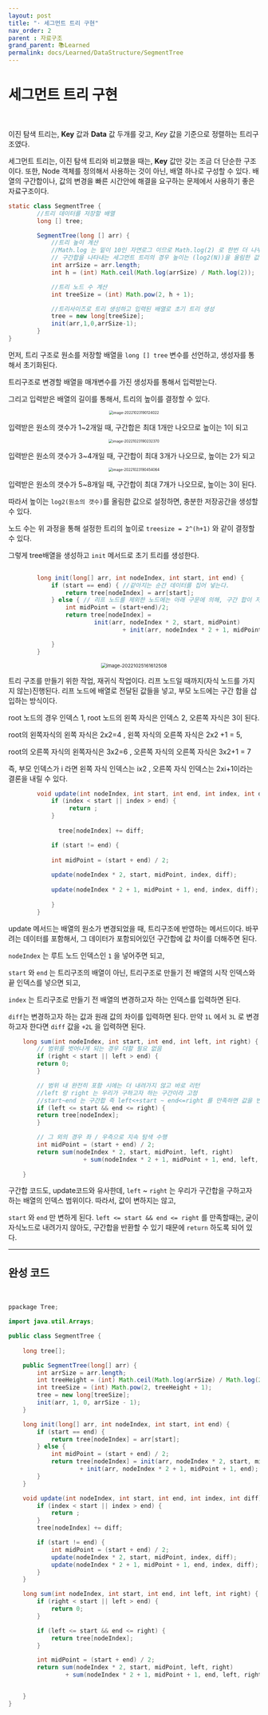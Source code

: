 ```yaml
---
layout: post
title: "· 세그먼트 트리 구현"
nav_order: 2
parent : 자료구조
grand_parent: 📚Learned
permalink: docs/Learned/DataStructure/SegmentTree
---
```


# 세그먼트 트리 구현

<br>

이진 탐색 트리는, __Key__ 값과 __Data__ 값 두개를 갖고, *Key* 값을 기준으로 정렬하는 트리구조였다.

세그먼트 트리는, 이진 탐색 트리와 비교했을 때는, **Key** 값만 갖는 조금 더 단순한 구조이다. 또한, Node 객체를 정의해서 사용하는 것이 아닌, 배열 하나로 구성할 수 있다. 배열의 구간합이나, 값의 변경을 빠른 시간안에 해결을 요구하는 문제에서 사용하기 좋은 자료구조이다.



```java
static class SegmentTree {
        //트리 데이터를 저장할 배열
        long [] tree;

        SegmentTree(long [] arr) {
            //트리 높이 계산
            //Math.log 는 밑이 10인 자연로그 이므로 Math.log(2) 로 한번 더 나누어준다.
            // 구간합을 나타내는 세그먼트 트리의 경우 높이는 (log2(N))을 올림한 값이 된다. (예시로 설명 가능)
            int arrSize = arr.length;
            int h = (int) Math.ceil(Math.log(arrSize) / Math.log(2));

            //트리 노드 수 계산
            int treeSize = (int) Math.pow(2, h + 1);

            //트리사이즈로 트리 생성하고 입력된 배열로 초기 트리 생성
            tree = new long[treeSize];
            init(arr,1,0,arrSize-1);
        }
}
```

먼저, 트리 구조로 원소를 저장할 배열을 `long [] tree` 변수를 선언하고, 생성자를 통해서 초기화된다.

트리구조로 변경할 배열을 매개변수를 가진 생성자를 통해서 입력받는다.

그리고 입력받은 배열의 길이를 통해서, 트리의 높이를 결정할 수 있다.


<p align="center">
<img src="https://raw.githubusercontent.com/buinq/imageServer/main/img/image-20221023190124022.png" alt="image-20221023190124022" style="zoom:50%;" />
</p>

입력받은 원소의 갯수가 1~2개일 때, 구간합은 최대 1개만 나오므로 높이는 1이 되고

<p align="center">
<img src="https://raw.githubusercontent.com/buinq/imageServer/main/img/image-20221023190232370.png" alt="image-20221023190232370" style="zoom:50%;" />
</p>

입력받은 원소의 갯수가 3~4개일 때, 구간합이 최대 3개가 나오므로, 높이는 2가 되고

<p align="center">
<img src="https://raw.githubusercontent.com/buinq/imageServer/main/img/image-20221023190454064.png" alt="image-20221023190454064" style="zoom:50%;" />
</p>

입력받은 원소의 갯수가 5~8개일 때, 구간합이 최대 7개가 나오므로, 높이는 3이 된다.



따라서 높이는 `log2(원소의 갯수)`를 올림한 값으로 설정하면, 충분한 저장공간을 생성할 수 있다.

노드 수는 위 과정을 통해 설정한 트리의 높이로 `treesize = 2^(h+1)` 와 같이 결정할 수 있다.

그렇게 tree배열을 생성하고 `init` 메서드로 초기 트리를 생성한다.

```java
		
        long init(long[] arr, int nodeIndex, int start, int end) {
            if (start == end) { //같아지는 순간 데이터를 집어 넣는다.
                return tree[nodeIndex] = arr[start];
            } else { // 리프 노드를 제외한 노드에는 아래 구문에 의해, 구간 합이 저장될 것이다.
                int midPoint = (start+end)/2;
                return tree[nodeIndex] =
                        init(arr, nodeIndex * 2, start, midPoint)
                                + init(arr, nodeIndex * 2 + 1, midPoint + 1, end);

            }
        }
```

<p align="center">
<img src="https://raw.githubusercontent.com/buinq/imageServer/main/img/image-20221025161612508.png" alt="image-20221025161612508" style="zoom:67%;" />
</p>


트리 구조를 만들기 위한 작업, 재귀식 작업이다. 리프 노드일 때까지(자식 노드를 가지지 않는)진행된다. 리프 노드에 배열로 전달된 값들을 넣고, 부모 노드에는 구간 합을 삽입하는 방식이다.

root 노드의 경우 인덱스 1, root 노드의 왼쪽 자식은 인덱스 2, 오른쪽 자식은 3이 된다.

root의 왼쪽자식의 왼쪽 자식은 2x2=4 , 왼쪽 자식의 오른쪽 자식은 2x2 +1 = 5,

root의 오른쪽 자식의 왼쪽자식은 3x2=6 , 오른쪽 자식의 오른쪽 자식은 3x2+1 = 7

즉, 부모 인덱스가 i 라면 왼쪽 자식 인덱스는 ix2 , 오른쪽 자식 인덱스는 2xi+1이라는 결론을 내릴 수 있다.



```java
        void update(int nodeIndex, int start, int end, int index, int diff) {
            if (index < start || index > end) {
                 return ;
            }
                
              tree[nodeIndex] += diff;

            if (start != end) {
                
            int midPoint = (start + end) / 2;
            
            update(nodeIndex * 2, start, midPoint, index, diff);
            
            update(nodeIndex * 2 + 1, midPoint + 1, end, index, diff);
            
            }
        }
```



update 메서드는 배열의 원소가 변경되었을 때, 트리구조에 반영하는 메서드이다. 바꾸려는 데이터를 포함해서, 그 데이터가 포함되어있던 구간합에 값 차이를 더해주면 된다.

`nodeIndex` 는 루트 노드 인덱스인 `1` 을 넣어주면 되고,

`start` 와 `end` 는 트리구조의 배열이 아닌, 트리구조로 만들기 전 배열의 시작 인덱스와 끝 인덱스를 넣으면 되고,

`index` 는 트리구조로 만들기 전 배열의 변경하고자 하는 인덱스를 입력하면 된다.

`diff`는 변경하고자 하는 값과 원래 값의 차이를 입력하면 된다. 만약 `1L` 에서 `3L` 로 변경하고자 한다면 `diff` 값을 `+2L` 을 입력하면 된다.



```java
    long sum(int nodeIndex, int start, int end, int left, int right) {
        // 범위를 벗어나게 되는 경우 더할 필요 없음
        if (right < start || left > end) {
        return 0;
        }

        // 범위 내 완전히 포함 시에는 더 내려가지 않고 바로 리턴
        //left 랑 right 는 우리가 구하고자 하는 구간이라 고정
        //start~end 는 구간합 즉 left<+start ~ end<=right 를 만족하면 값을 반환하면 됨
        if (left <= start && end <= right) {
        return tree[nodeIndex];
        }

        // 그 외의 경우 좌 / 우측으로 지속 탐색 수행
        int midPoint = (start + end) / 2;
        return sum(nodeIndex * 2, start, midPoint, left, right)
                     + sum(nodeIndex * 2 + 1, midPoint + 1, end, left, right);
        
    }

```



구간합 코드도, update코드와 유사한데, `left` ~ `right` 는 우리가 구간합을 구하고자 하는 배열의 인덱스 범위이다. 따라서, 값이 변하지는 않고,

`start` 와 `end` 만 변하게 된다. `left <= start && end <= right` 를 만족할때는, 굳이 자식노드로 내려가지 않아도, 구간합을 반환할 수 있기 때문에 `return` 하도록 되어 있다.




----


## 완성 코드

<br>



```java
ppackage Tree;

import java.util.Arrays;

public class SegmentTree {
   
    long tree[];

    public SegmentTree(long[] arr) {
        int arrSize = arr.length;
        int treeHeight = (int) Math.ceil(Math.log(arrSize) / Math.log(2));
        int treeSize = (int) Math.pow(2, treeHeight + 1);
        tree = new long[treeSize];
        init(arr, 1, 0, arrSize - 1);
    }

    long init(long[] arr, int nodeIndex, int start, int end) {
        if (start == end) {
            return tree[nodeIndex] = arr[start];
        } else {
            int midPoint = (start + end) / 2;
            return tree[nodeIndex] = init(arr, nodeIndex * 2, start, midPoint)
                    + init(arr, nodeIndex * 2 + 1, midPoint + 1, end);
        }
    }

    void update(int nodeIndex, int start, int end, int index, int diff) {
        if (index < start || index > end) {
            return ;
        }
        tree[nodeIndex] += diff;

        if (start != end) {
            int midPoint = (start + end) / 2;
            update(nodeIndex * 2, start, midPoint, index, diff);
            update(nodeIndex * 2 + 1, midPoint + 1, end, index, diff);
        }
    }

    long sum(int nodeIndex, int start, int end, int left, int right) {
        if (right < start || left > end) {
            return 0;
        }

        if (left <= start && end <= right) {
            return tree[nodeIndex];
        }

        int midPoint = (start + end) / 2;
        return sum(nodeIndex * 2, start, midPoint, left, right)
                + sum(nodeIndex * 2 + 1, midPoint + 1, end, left, right);


    }
}


```



